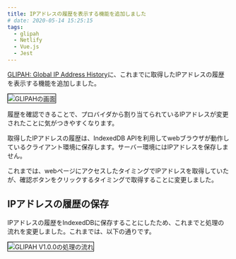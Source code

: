 ```yaml
---
title: IPアドレスの履歴を表示する機能を追加しました
# date: 2020-05-14 15:25:15
tags:
  - glipah
  - Netlify
  - Vue.js
  - Jest
---
```


[GLIPAH: Global IP Address History](https://glipah.netlify.app/)に、これまでに取得したIPアドレスの履歴を表示する機能を追加しました。

<img src="{% post_path glipah110 %}Screenshot_2020-05-14GLIPAH.png" alt="GLIPAHの画面" style="border:1px solid #000000;" />

履歴を確認できることで、プロバイダから割り当てられているIPアドレスが変更されたことに気がつきやすくなります。

取得したIPアドレスの履歴は、IndexedDB APIを利用してwebブラウザが動作しているクライアント環境に保存します。サーバー環境にはIPアドレスを保存しません。

これまでは、webページにアクセスしたタイミングでIPアドレスを取得していたが、確認ボタンをクリックするタイミングで取得することに変更しました。

## IPアドレスの履歴の保存

IPアドレスの履歴をIndexedDBに保存することにしたため、これまでと処理の流れを変更しました。これまでは、以下の通りです。

<img src="{% post_path glipah110 %}システム構成V1.0.0.png" alt="GLIPAH V1.0.0の処理の流れ" style="border:1px solid #000000;" />
